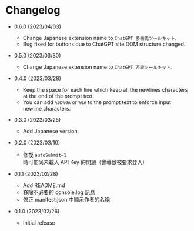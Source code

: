 # Changelog

- 0.6.0 (2023/04/03)

  - Change Japanese extension name to `ChatGPT 多機能ツールキット`.
  - Bug fixed for buttons due to ChatGPT site DOM structure changed.

- 0.5.0 (2023/03/30)

  - Change Japanese extension name to `ChatGPT 万能ツールキット`.

- 0.4.0 (2023/03/28)

  - Keep the space for each line which keep all the newlines characters at the end of the prompt text.
  - You can add `%0D%0A` or `%0A` to the prompt text to enforce input newline characters.

- 0.3.0 (2023/03/25)

  - Add Japanese version

- 0.2.0 (2023/03/10)

  - 修復 `autoSubmit=1` 時可能尚未載入 API Key 的問題（會導致被要求登入）

- 0.1.1 (2023/02/28)

  - Add README.md
  - 移除不必要的 console.log 訊息
  - 修正 manifest.json 中顯示作者的名稱

- 0.1.0 (2023/02/26)

  - Initial release
